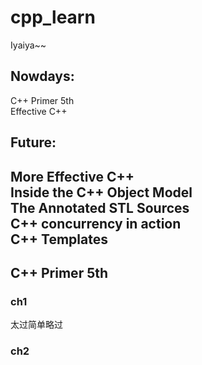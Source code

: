 # cpp_learn
Iyaiya~~

## Nowdays:
C++ Primer 5th<br>
Effective C++<br>

## Future:
More Effective C++<br>
Inside the C++ Object Model<br>
The Annotated STL Sources<br>
C++ concurrency in action<br>
C++ Templates<br>
---

## C++ Primer 5th

### ch1
太过简单略过

### ch2
